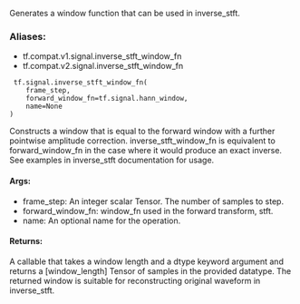 Generates a window function that can be used in inverse_stft.
### Aliases:
- tf.compat.v1.signal.inverse_stft_window_fn
- tf.compat.v2.signal.inverse_stft_window_fn

```
 tf.signal.inverse_stft_window_fn(
    frame_step,
    forward_window_fn=tf.signal.hann_window,
    name=None
)
```
Constructs a window that is equal to the forward window with a further pointwise amplitude correction. inverse_stft_window_fn is equivalent to forward_window_fn in the case where it would produce an exact inverse.
See examples in inverse_stft documentation for usage.
#### Args:
- frame_step: An integer scalar Tensor. The number of samples to step.
- forward_window_fn: window_fn used in the forward transform, stft.
- name: An optional name for the operation.
#### Returns:
A callable that takes a window length and a dtype keyword argument and returns a [window_length] Tensor of samples in the provided datatype. The returned window is suitable for reconstructing original waveform in inverse_stft.
